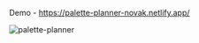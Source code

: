Demo - https://palette-planner-novak.netlify.app/

![palette-planner](https://github.com/user-attachments/assets/05f1f8cd-bcaf-4ca7-a248-c2aeac5076c7)
